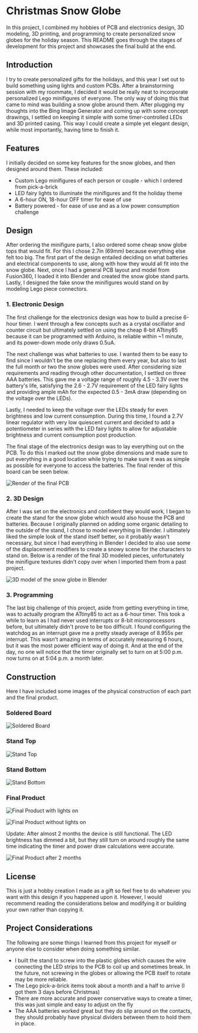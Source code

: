 # Christmas Snow Globe 

In this project, I combined my hobbies of PCB and electronics design, 3D modeling, 3D printing, and programming to create personalized snow globes for the holiday season. This README goes through the stages of development for this project and showcases the final build at the end.

## Introduction

I try to create personalized gifts for the holidays, and this year I set out to build something using lights and custom PCBs. After a brainstorming session with my roommate, I decided it would be really neat to incorporate personalized Lego minifigures of everyone. The only way of doing this that came to mind was building a snow globe around them. After plugging my thoughts into the Bing Image Generator and coming up with some concept drawings, I settled on keeping it simple with some timer-controlled LEDs and 3D printed casing. This way I could create a simple yet elegant design, while most importantly, having time to finish it. 

## Features

I initially decided on some key features for the snow globes, and then designed around them. These included:
- Custom Lego minifigures of each person or couple - which I ordered from pick-a-brick
- LED fairy lights to illuminate the minifigures and fit the holiday theme
- A 6-hour ON, 18-hour OFF timer for ease of use
- Battery powered - for ease of use and as a low power consumption challenge

## Design

After ordering the minifigure parts, I also ordered some cheap snow globe tops that would fit. For this I chose 2.7in (69mm) because everything else felt too big. The first part of the design entailed deciding on what batteries and electrical components to use, along with how they would all fit into the snow globe. Next, once I had a general PCB layout and model from Fusion360, I loaded it into Blender and created the snow globe stand parts. Lastly, I designed the fake snow the minifigures would stand on by modeling Lego piece connectors.

### 1. Electronic Design

The first challenge for the electronics design was how to build a precise 6-hour timer. I went through a few concepts such as a crystal oscillator and counter circuit but ultimately settled on using the cheap 8-bit ATtiny85 because it can be programmed with Arduino, is reliable within ~1 minute, and its power-down mode only draws 0.5uA. 

The next challenge was what batteries to use. I wanted them to be easy to find since I wouldn't be the one replacing them every year, but also to last the full month or two the snow globes were used. After considering size requirements and reading through other documentation, I settled on three AAA batteries. This gave me a voltage range of roughly 4.5 - 3.3V over the battery's life, satisfying the 2.6 - 2.7V requirement of the LED fairy lights and providing ample mAh for the expected 0.5 - 3mA draw (depending on the voltage over the LEDs). 

Lastly, I needed to keep the voltage over the LEDs steady for even brightness and low current consumption. During this time, I found a 2.7V linear regulator with very low quiescent current and decided to add a potentiometer in series with the LED fairy lights to allow for adjustable brightness and current consumption post production.

The final stage of the electronics design was to lay everything out on the PCB. To do this I marked out the snow globe dimensions and made sure to put everything in a good location while trying to make sure it was as simple as possible for everyone to access the batteries. The final render of this board can be seen below.

![Render of the final PCB](./Documentation/Christmas-Snow-Globe_Image1.png)

### 2. 3D Design

After I was set on the electronics and confident they would work, I began to create the stand for the snow globe which would also house the PCB and batteries. Because I originally planned on adding some organic detailing to the outside of the stand, I chose to model everything in Blender. I ultimately liked the simple look of the stand itself better, so it probably wasn't necessary, but since I had everything in Blender I decided to also use some of the displacement modifiers to create a snowy scene for the characters to stand on. Below is a render of the final 3D modeled pieces, unfortunately the minifigure textures didn't copy over when I imported them from a past project.

![3D model of the snow globe in Blender](./Documentation/Christmas-Snow-Globe_Image7.png)

### 3. Programming

The last big challenge of this project, aside from getting everything in time, was to actually program the ATtiny85 to act as a 6-hour timer. This took a while to learn as I had never used interrupts or 8-bit microprocessors before, but ultimately didn't prove to be too difficult. I found configuring the watchdog as an interrupt gave me a pretty steady average of 8.955s per interrupt. This wasn't amazing in terms of accurately measuring 6 hours, but it was the most power efficient way of doing it. And at the end of the day, no one will notice that the timer originally set to turn on at 5:00 p.m. now turns on at 5:04 p.m. a month later.

## Construction

Here I have included some images of the physical construction of each part and the final product.

### Soldered Board

![Soldered Board](./Documentation/Christmas-Snow-Globe_Image2.jpg)

### Stand Top

![Stand Top](./Documentation/Christmas-Snow-Globe_Image3.jpg)

### Stand Bottom

![Stand Bottom](./Documentation/Christmas-Snow-Globe_Image4.jpg)

### Final Product

![Final Product with lights on](./Documentation/Christmas-Snow-Globe_Image5.jpg)

![Final Product without lights on](./Documentation/Christmas-Snow-Globe_Image6.jpg)

Update: After almost 2 months the device is still functional. The LED brightness has dimmed a bit, but they still turn on around roughly the same time indicating the timer and power draw calculations were accurate. 

![Final Product after 2 months](./Documentation/Christmas-Snow-Globe_Image8.jpg)

## License

This is just a hobby creation I made as a gift so feel free to do whatever you want with this design if you happened upon it. However, I would recommend reading the considerations below and modifying it or building your own rather than copying it.

## Project Considerations

The following are some things I learned from this project for myself or anyone else to consider when doing something similar.
- I built the stand to screw into the plastic globes which causes the wire connecting the LED strips to the PCB to coil up and sometimes break. In the future, not screwing in the globes or allowing the PCB itself to rotate may be more reliable.
- The Lego pick-a-brick items took about a month and a half to arrive (I got them 3 days before Christmas) 
- There are more accurate and power conservative ways to create a timer, this was just simple and easy to adjust on the fly
- The AAA batteries worked great but they do slip around on the contacts, they should probably have physical dividers between them to hold them in place.